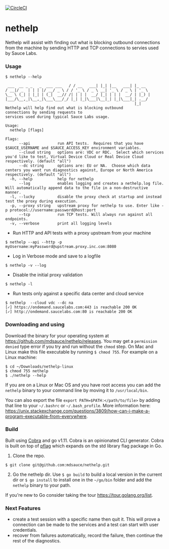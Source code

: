 [![CircleCI](https://circleci.com/gh/mdsauce/nethelp.svg?style=svg)](https://circleci.com/gh/mdsauce/nethelp)

# nethelp
Nethelp will assist with finding out what is blocking outbound connections from the machine by sending HTTP and TCP connections to servies used by Sauce Labs.

### Usage
```
$ nethelp --help

 ___  __ _ _   _  ___ ___   / / __   ___| |_| |__   ___| |_ __  
/ __|/ _  | | | |/ __/ _ \ / / '_ \ / _ \ __| '_ \ / _ \ | '_ \ 
\__ \ (_| | |_| | (_|  __// /| | | |  __/ |_| | | |  __/ | |_) |
|___/\__,_|\__,_|\___\___/_/ |_| |_|\___|\__|_| |_|\___|_| .__/ 
                                                         |_|  
Nethelp will help find out what is blocking outbound 
connections by sending requests to 
services used during typical Sauce Labs usage.

Usage:
  nethelp [flags]

Flags:
      --api            run API tests.  Requires that you have $SAUCE_USERNAME and $SAUCE_ACCESS_KEY environment variables.
      --cloud string   options are: VDC or RDC.  Select which services you'd like to test, Virtual Device Cloud or Real Device Cloud respectively. (default "all")
      --dc string      options are: EU or NA.  Choose which data centers you want run diagnostics against, Europe or North America respectively. (default "all")
  -h, --help           help for nethelp
      --log            enables logging and creates a nethelp.log file.  Will automatically append data to the file in a non-destructive manner.
  -l, --lucky          disable the proxy check at startup and instead test the proxy during execution.
  -p, --proxy string   upstream proxy for nethelp to use. Enter like -p protocol://username:password@host:port
      --tcp            run TCP tests. Will always run against all endpoints.
  -v, --verbose        print all logging levels
```

* Run HTTP and API tests with a proxy upstream from your machine
```
$ nethelp --api --http -p myUsername:myPassword@upstream.proxy.inc.com:8080

```

* Log in Verbose mode and save to a logfile
```
$ nethelp -v --log
```

* Disable the initial proxy validation
```
$ nethelp -l
```

* Run tests only against a specific data center and cloud service
```
$ nethelp  --cloud vdc --dc na
[✓] https://ondemand.saucelabs.com:443 is reachable 200 OK
[✓] http://ondemand.saucelabs.com:80 is reachable 200 OK
```

### Downloading and using
Download the binary for your operating system at https://github.com/mdsauce/nethelp/releases.  You may get a `permission denied` type error if you try and run without the `chmod` step. On Mac and Linux make this file executable by running `$ chmod 755`.  For example on a Linux machine:
```
$ cd ~/Downloads/nethelp-linux
$ chmod 755 nethelp
$ ./nethelp --help
```

If you are on a Linux or Mac OS and you have root access you can add the `nethelp` binary to your command line by moving it to `/usr/local/bin`.  

You can also export the file `export PATH=$PATH:</path/to/file>` by adding that line to your `~/.bashrc` or `~/.bash_profile`.  More information here: https://unix.stackexchange.com/questions/3809/how-can-i-make-a-program-executable-from-everywhere.

### Build
Built using [Cobra](https://github.com/spf13/cobra) and go v1.11.  Cobra is an opinionated CLI generator. Cobra is built  on top of [pflag](https://github.com/spf13/pflag) which expands on the std library flag package in Go.

1. Clone the repo.
```
$ git clone git@github.com:mdsauce/nethelp.git
```
2. Go the nethelp dir.  Use `$ go build` to build a local version in the current dir or `$ go install` to install one in the `~/go/bin` folder and add the `nethelp` binary to your path.

If you're new to Go consider taking the tour https://tour.golang.org/list.

### Next Features
* create a test session with a specific name then quit it.  This will prove a connection can be made to the services and a test can start with user credentials.
* recover from failures automatically, record the failure, then continue the rest of the diagnostics.
